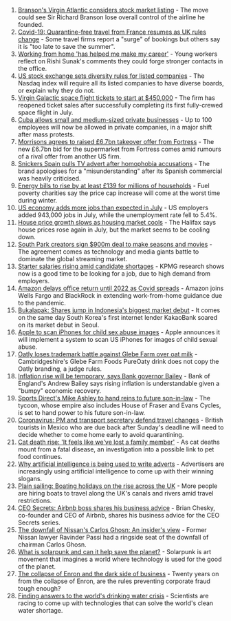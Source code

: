1. [Branson's Virgin Atlantic considers stock market listing](https://www.bbc.co.uk/news/business-58119588) - The move could see Sir Richard Branson lose overall control of the airline he founded.
2. [Covid-19: Quarantine-free travel from France resumes as UK rules change](https://www.bbc.co.uk/news/uk-58130944) - Some travel firms report a "surge" of bookings but others say it is "too late to save the summer".
3. [Working from home 'has helped me make my career'](https://www.bbc.co.uk/news/business-58091059) - Young workers reflect on Rishi Sunak's comments they could forge stronger contacts in the office.
4. [US stock exchange sets diversity rules for listed companies](https://www.bbc.co.uk/news/business-58123730) - The Nasdaq index will require all its listed companies to have diverse boards, or explain why they do not.
5. [Virgin Galactic space flight tickets to start at $450,000](https://www.bbc.co.uk/news/business-58120009) - The firm has reopened ticket sales after successfully completing its first fully-crewed space flight in July.
6. [Cuba allows small and medium-sized private businesses](https://www.bbc.co.uk/news/world-latin-america-58132000) - Up to 100 employees will now be allowed in private companies, in a major shift after mass protests.
7. [Morrisons agrees to raised £6.7bn takeover offer from Fortress](https://www.bbc.co.uk/news/business-58112224) - The new £6.7bn bid for the supermarket from Fortress comes amid rumours of a rival offer from another US firm.
8. [Snickers Spain pulls TV advert after homophobia accusations](https://www.bbc.co.uk/news/world-europe-58120598) - The brand apologises for a "misunderstanding" after its Spanish commercial was heavily criticised.
9. [Energy bills to rise by at least £139 for millions of households](https://www.bbc.co.uk/news/business-58106105) - Fuel poverty charities say the price cap increase will come at the worst time during winter.
10. [US economy adds more jobs than expected in July](https://www.bbc.co.uk/news/business-58118016) - US employers added 943,000 jobs in July, while the unemployment rate fell to 5.4%.
11. [House price growth slows as housing market cools](https://www.bbc.co.uk/news/business-58112221) - The Halifax says house prices rose again in July, but the market seems to be cooling down.
12. [South Park creators sign $900m deal to make seasons and movies](https://www.bbc.co.uk/news/business-58109993) - The agreement comes as technology and media giants battle to dominate the global streaming market.
13. [Starter salaries rising amid candidate shortages](https://www.bbc.co.uk/news/business-58104399) - KPMG research shows now is a good time to be looking for a job, due to high demand from employers.
14. [Amazon delays office return until 2022 as Covid spreads](https://www.bbc.co.uk/news/business-58108457) - Amazon joins Wells Fargo and BlackRock in extending work-from-home guidance due to the pandemic.
15. [Bukalapak: Shares jump in Indonesia's biggest market debut](https://www.bbc.co.uk/news/business-58109992) - It comes on the same day South Korea's first internet lender KakaoBank soared on its market debut in Seoul.
16. [Apple to scan iPhones for child sex abuse images](https://www.bbc.co.uk/news/technology-58109748) - Apple announces it will implement a system to scan US iPhones for images of child sexual abuse.
17. [Oatly loses trademark battle against Glebe Farm over oat milk](https://www.bbc.co.uk/news/uk-england-cambridgeshire-58102252) - Cambridgeshire's Glebe Farm Foods PureOaty drink does not copy the Oatly branding, a judge rules.
18. [Inflation rise will be temporary, says Bank governor Bailey](https://www.bbc.co.uk/news/business-58098118) - Bank of England's Andrew Bailey says rising inflation is understandable given a "bumpy" economic recovery.
19. [Sports Direct's Mike Ashley to hand reins to future son-in-law](https://www.bbc.co.uk/news/business-58097496) - The tycoon, whose empire also includes House of Fraser and Evans Cycles, is set to hand power to his future son-in-law.
20. [Coronavirus: PM and transport secretary defend travel changes](https://www.bbc.co.uk/news/uk-58100523) - British tourists in Mexico who are due back after Sunday's deadline will need to decide whether to come home early to avoid quarantining.
21. [Cat death rise: 'It feels like we've lost a family member'](https://www.bbc.co.uk/news/business-58090354) - As cat deaths mount from a fatal disease, an investigation into a possible link to pet food continues.
22. [Why artificial intelligence is being used to write adverts](https://www.bbc.co.uk/news/business-57781557) - Advertisers are increasingly using artificial intelligence to come up with their winning slogans.
23. [Plain sailing: Boating holidays on the rise across the UK](https://www.bbc.co.uk/news/business-58069855) - More people are hiring boats to travel along the UK's canals and rivers amid travel restrictions.
24. [CEO Secrets: Airbnb boss shares his business advice](https://www.bbc.co.uk/news/business-58025562) - Brian Chesky, co-founder and CEO of Airbnb, shares his business advice for the CEO Secrets series.
25. [The downfall of Nissan's Carlos Ghosn: An insider's view](https://www.bbc.co.uk/news/business-58070929) - Former Nissan lawyer Ravinder Passi had a ringside seat of the downfall of chairman Carlos Ghosn.
26. [What is solarpunk and can it help save the planet?](https://www.bbc.co.uk/news/business-57761297) - Solarpunk is art movement that imagines a world where technology is used for the good of the planet.
27. [The collapse of Enron and the dark side of business](https://www.bbc.co.uk/news/business-58026162) - Twenty years on from the collapse of Enron, are the rules preventing corporate fraud tough enough?
28. [Finding answers to the world's drinking water crisis](https://www.bbc.co.uk/news/business-57847654) - Scientists are racing to come up with technologies that can solve the world's clean water shortage.
